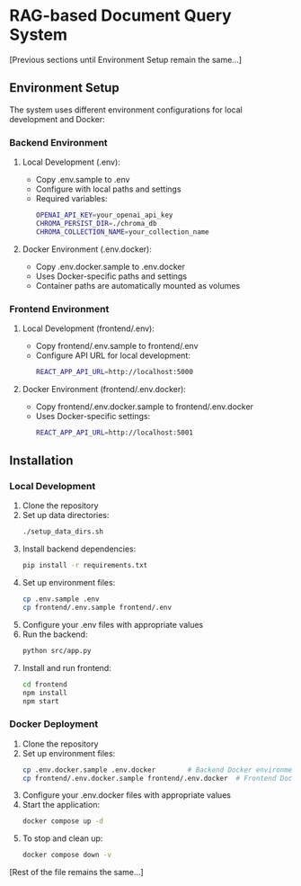 # RAG-based Document Query System

[Previous sections until Environment Setup remain the same...]

## Environment Setup

The system uses different environment configurations for local development and Docker:

### Backend Environment
1. Local Development (.env):
   - Copy .env.sample to .env
   - Configure with local paths and settings
   - Required variables:
     ```bash
     OPENAI_API_KEY=your_openai_api_key
     CHROMA_PERSIST_DIR=./chroma_db
     CHROMA_COLLECTION_NAME=your_collection_name
     ```

2. Docker Environment (.env.docker):
   - Copy .env.docker.sample to .env.docker
   - Uses Docker-specific paths and settings
   - Container paths are automatically mounted as volumes

### Frontend Environment
1. Local Development (frontend/.env):
   - Copy frontend/.env.sample to frontend/.env
   - Configure API URL for local development:
     ```bash
     REACT_APP_API_URL=http://localhost:5000
     ```

2. Docker Environment (frontend/.env.docker):
   - Copy frontend/.env.docker.sample to frontend/.env.docker
   - Uses Docker-specific settings:
     ```bash
     REACT_APP_API_URL=http://localhost:5001
     ```

## Installation

### Local Development

1. Clone the repository
2. Set up data directories:
   ```bash
   ./setup_data_dirs.sh
   ```
3. Install backend dependencies:
   ```bash
   pip install -r requirements.txt
   ```
4. Set up environment files:
   ```bash
   cp .env.sample .env
   cp frontend/.env.sample frontend/.env
   ```
5. Configure your .env files with appropriate values
6. Run the backend:
   ```bash
   python src/app.py
   ```
7. Install and run frontend:
   ```bash
   cd frontend
   npm install
   npm start
   ```

### Docker Deployment

1. Clone the repository
2. Set up environment files:
   ```bash
   cp .env.docker.sample .env.docker        # Backend Docker environment
   cp frontend/.env.docker.sample frontend/.env.docker  # Frontend Docker environment
   ```
3. Configure your .env.docker files with appropriate values
4. Start the application:
   ```bash
   docker compose up -d
   ```
5. To stop and clean up:
   ```bash
   docker compose down -v
   ```

[Rest of the file remains the same...]
